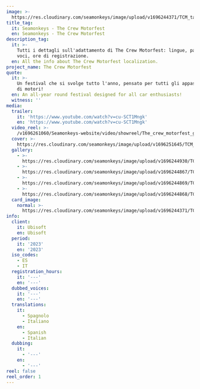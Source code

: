 ```yaml
---
image: >-
  https://res.cloudinary.com/seamonkeys/image/upload/v1696244371/TCM_tag_image_wxkbxe.jpg
title_tag:
  it: Seamonkeys - The Crew Motorfest
  en: Seamonkeys - The Crew Motorfest
description_tag:
  it: >-
    Tutti i dettagli sull'adattamento di The Crew Motorfest: lingue, parole,
    voci, ore di registrazione.
  en: All the info about The Crew Motorfest localization.
project_name: The Crew Motorfest
quote:
  it: >-
    Un festival che si svolge tutto l'anno, pensato per tutti gli appassionati
    di motori!
  en: An all-year round festival designed for all car enthusiasts!
  witness: ''
media:
  trailer:
    it: 'https://www.youtube.com/watch?v=cu-SCT1Mngk'
    en: 'https://www.youtube.com/watch?v=cu-SCT1Mngk'
  video_reel: >-
    /v1696261060/Seamonkeys-website/video/showreel/The_crew_motorfest_gnprls_jwhugk.mp4
  cover: >-
    https://res.cloudinary.com/seamonkeys/image/upload/v1696251645/TCM_cover_uivm48.jpg
  gallery:
    - >-
      https://res.cloudinary.com/seamonkeys/image/upload/v1696244930/TCM_GameInfo_3_V2_1_mddqux.jpg
    - >-
      https://res.cloudinary.com/seamonkeys/image/upload/v1696244867/TCM_Screen02_LAUNCH_140923_6PM_CEST_sqsdo9.jpg
    - >-
      https://res.cloudinary.com/seamonkeys/image/upload/v1696244869/TCM_Announce_Screenshots_03_5884x3310_31012023_6PMCET_btnsfo.jpg
    - >-
      https://res.cloudinary.com/seamonkeys/image/upload/v1696244868/TCM_Screenshot6_120623_0815PMCEST_jrgwfq.jpg
  card_image:
    normal: >-
      https://res.cloudinary.com/seamonkeys/image/upload/v1696244371/TCM_Card_nelgso.jpg
info:
  client:
    it: Ubisoft
    en: Ubisoft
  period:
    it: '2023'
    en: '2023'
  iso_codes:
    - ES
    - IT
  registration_hours:
    it: '---'
    en: '---'
  dubbed_voices:
    it: '---'
    en: '---'
  translations:
    it:
      - Spagnolo
      - Italiano
    en:
      - Spanish
      - Italian
  dubbing:
    it:
      - '---'
    en:
      - '---'
reel: false
reel_order: 1
---
```



